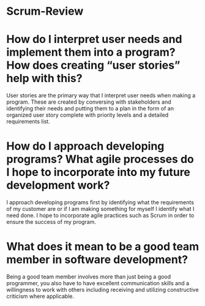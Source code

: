 # Scrum-Review
# How do I interpret user needs and implement them into a program? How does creating “user stories” help with this?

User stories are the primary way that I interpret user needs when making a program. These are created by conversing with stakeholders and identifying their needs and putting them to a plan in the form of an organized user story complete with priority levels and a detailed requirements list.

# How do I approach developing programs? What agile processes do I hope to incorporate into my future development work?

I approach developing programs first by identifying what the requirements of my customer are or if I am making something for myself I identify what I need done. I hope to incorporate agile practices such as Scrum in order to ensure the success of my program. 

# What does it mean to be a good team member in software development?

Being a good team member involves more than just being a good programmer, you also have to have excellent communication skills and a willingness to work with others including receiving and utilizing constructive criticism where applicable. 

